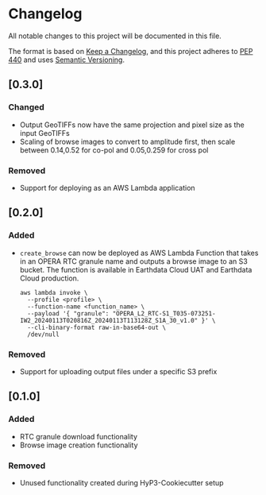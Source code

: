 # Changelog

All notable changes to this project will be documented in this file.

The format is based on [Keep a Changelog](https://keepachangelog.com/en/1.0.0/),
and this project adheres to [PEP 440](https://www.python.org/dev/peps/pep-0440/)
and uses [Semantic Versioning](https://semver.org/spec/v2.0.0.html).

## [0.3.0]

### Changed
* Output GeoTIFFs now have the same projection and pixel size as the input GeoTIFFs
* Scaling of browse images to convert to amplitude first, then scale between 0.14,0.52 for co-pol and 0.05,0.259 for cross pol

### Removed
* Support for deploying as an AWS Lambda application

## [0.2.0]

### Added
* `create_browse` can now be deployed as AWS Lambda Function that takes in an OPERA RTC granule name and outputs a
  browse image to an S3 bucket. The function is available in Earthdata Cloud UAT and Earthdata Cloud production.
  ```
  aws lambda invoke \
    --profile <profile> \
    --function-name <function_name> \
    --payload '{ "granule": "OPERA_L2_RTC-S1_T035-073251-IW2_20240113T020816Z_20240113T113128Z_S1A_30_v1.0" }' \
    --cli-binary-format raw-in-base64-out \
    /dev/null
  ```

### Removed
* Support for uploading output files under a specific S3 prefix

## [0.1.0]

### Added
* RTC granule download functionality
* Browse image creation functionality

### Removed
* Unused functionality created during HyP3-Cookiecutter setup
